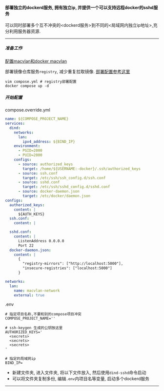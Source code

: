 #### 部署独立的dockerd服务, 拥有独立ip, 并提供一个可以支持远程docker的sshd服务

可以同时部署多个互不冲突的<dockerd服务>到不同的<局域网内独立ip地址>,充分利用服务器资源.
- - - - - -

##### 准备工作

[配置macvlan和docker macvlan](../../Linux/macvlan.md)

部署镜像仓库服务```registry```, 减少重复拉取镜像. [部署配置参考这里](../registry/compose.mirror.yml)

```shell
vim compose.yml # registry部署配置
docker compose up -d
```

##### 开始配置

compose.override.yml

```yml
name: ${COMPOSE_PROJECT_NAME}
services:
  dind:
    networks:
      lan:
        ipv4_address: ${BIND_IP}
    environment:
      - PGID=2000
      - PUID=2000
    configs:
      - source: authorized_keys
        target: /home/${USERNAME:-docker}/.ssh/authorized_keys
      - source: ssh.conf
        target: /etc/ssh/ssh_config.d/ssh.conf
      - source: sshd.conf
        target: /etc/ssh/sshd_config.d/sshd.conf
      - source: docker-daemon.json
        target: /etc/docker/daemon.json
configs:
  authorized_keys:
    content: |
      ${AUTH_KEYS}
  ssh.conf:
    content: |

  sshd.conf:
    content: |
      ListenAddress 0.0.0.0
      Port 22
  docker-daemon.json:
    content: |
      {
        "registry-mirrors": ["http://localhost:5000"],
        "insecure-registries": ["localhost:5000"]
      }

networks:
  lan:
    name: macvlan-network
    external: true
```

.env

```shell
# 指定项目名称,不要和别的compose项目冲突
COMPOSE_PROJECT_NAME=''

# ssh-keygen 生成的公钥放这里
AUTHORIZED_KEYS='
  <secrets>
  <secrets>
  <secrets>
'

# 指定的局域网ip
BIND_IP=
```

* 新建文件夹, 进入文件夹, 将以下文件放入, 然后使用```dind-sshd```命令启动
* 可以将文件夹复制多份, 编辑```.env```内项目名等变量, 启动多个dockerd服务

- - - - - -
